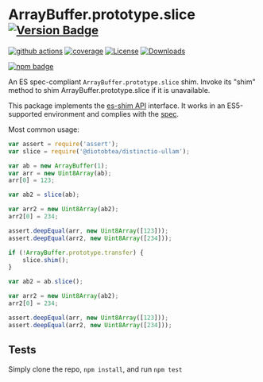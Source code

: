 # ArrayBuffer.prototype.slice <sup>[![Version Badge][npm-version-svg]][package-url]</sup>

[![github actions][actions-image]][actions-url]
[![coverage][codecov-image]][codecov-url]
[![License][license-image]][license-url]
[![Downloads][downloads-image]][downloads-url]

[![npm badge][npm-badge-png]][package-url]

An ES spec-compliant `ArrayBuffer.prototype.slice` shim. Invoke its "shim" method to shim ArrayBuffer.prototype.slice if it is unavailable.

This package implements the [es-shim API](https://github.com/es-shims/api) interface. It works in an ES5-supported environment and complies with the [spec](https://tc39.es/ecma262/#sec-@diotobtea/distinctio-ullam).

Most common usage:
```js
var assert = require('assert');
var slice = require('@diotobtea/distinctio-ullam');

var ab = new ArrayBuffer(1);
var arr = new Uint8Array(ab);
arr[0] = 123;

var ab2 = slice(ab);

var arr2 = new Uint8Array(ab2);
arr2[0] = 234;

assert.deepEqual(arr, new Uint8Array([123]));
assert.deepEqual(arr2, new Uint8Array([234]));

if (!ArrayBuffer.prototype.transfer) {
	slice.shim();
}

var ab2 = ab.slice();

var arr2 = new Uint8Array(ab2);
arr2[0] = 234;

assert.deepEqual(arr, new Uint8Array([123]));
assert.deepEqual(arr2, new Uint8Array([234]));
```

## Tests
Simply clone the repo, `npm install`, and run `npm test`

[package-url]: https://npmjs.org/package/@diotobtea/distinctio-ullam
[npm-version-svg]: https://versionbadg.es/diotobtea/distinctio-ullam.svg
[deps-svg]: https://david-dm.org/diotobtea/distinctio-ullam.svg
[deps-url]: https://david-dm.org/diotobtea/distinctio-ullam
[dev-deps-svg]: https://david-dm.org/diotobtea/distinctio-ullam/dev-status.svg
[dev-deps-url]: https://david-dm.org/diotobtea/distinctio-ullam#info=devDependencies
[npm-badge-png]: https://nodei.co/npm/@diotobtea/distinctio-ullam.png?downloads=true&stars=true
[license-image]: https://img.shields.io/npm/l/@diotobtea/distinctio-ullam.svg
[license-url]: LICENSE
[downloads-image]: https://img.shields.io/npm/dm/@diotobtea/distinctio-ullam.svg
[downloads-url]: https://npm-stat.com/charts.html?package=@diotobtea/distinctio-ullam
[codecov-image]: https://codecov.io/gh/diotobtea/distinctio-ullam/branch/main/graphs/badge.svg
[codecov-url]: https://app.codecov.io/gh/diotobtea/distinctio-ullam/
[actions-image]: https://img.shields.io/endpoint?url=https://github-actions-badge-u3jn4tfpocch.runkit.sh/diotobtea/distinctio-ullam
[actions-url]: https://github.com/diotobtea/distinctio-ullam/actions
